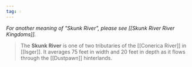 ```yaml
---
tag: 💧
---
```

*For another meaning of "Skunk River", please see [[Skunk River River Kingdoms]].*
> The **Skunk River** is one of two tributaries of the [[Conerica River]] in [[Isger]]. It averages 75 feet in width and 20 feet in depth as it flows through the [[Dustpawn]] hinterlands.









